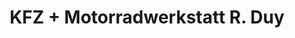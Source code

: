 ---
title: "KFZ + Motorradwerkstatt R. Duy"
url: /gross-dueben/kfz-motorradwerkstatt-r-duy/
shop: Autowerkstatt
---